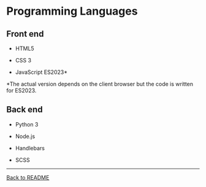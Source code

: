 # Programming Languages

## Front end

-   HTML5

-   CSS 3

-   JavaScript ES2023\*

\*The actual version depends on the client browser but the code is written for ES2023.

## Back end

-   Python 3

-   Node.js

-   Handlebars

-   SCSS

---

[Back to README](/README.md)
